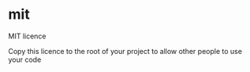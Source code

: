 # mit
MIT licence

Copy this licence to the root of your project to allow other people to use your code